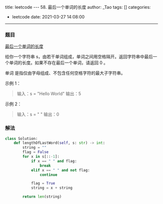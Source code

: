 title: leetcode --- 58. 最后一个单词的长度
author: _Tao
tags: []
categories:
  - leetcode
date: 2021-03-27 14:08:00
---
### 题目

[最后一个单词的长度](https://leetcode-cn.com/problems/length-of-last-word)

给你一个字符串 s，由若干单词组成，单词之间用空格隔开。返回字符串中最后一个单词的长度。如果不存在最后一个单词，请返回 0 。

单词 是指仅由字母组成、不包含任何空格字符的最大子字符串。

示例 1：
> 输入：s = "Hello World"
输出：5

示例 2：
>输入：s = " "
输出：0


### 解法
```python
class Solution:
    def lengthOfLastWord(self, s: str) -> int:
        string = ""
        flag = False
        for x in s[::-1]:
            if x == " " and flag:
                break
            elif x == " " and not flag:
                continue

            flag = True
            string = x + string

        return len(string)

```